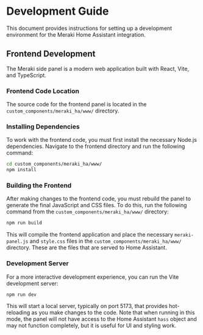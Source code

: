 # Development Guide

This document provides instructions for setting up a development environment for the Meraki Home Assistant integration.

## Frontend Development

The Meraki side panel is a modern web application built with React, Vite, and TypeScript.

### Frontend Code Location

The source code for the frontend panel is located in the `custom_components/meraki_ha/www/` directory.

### Installing Dependencies

To work with the frontend code, you must first install the necessary Node.js dependencies. Navigate to the frontend directory and run the following command:

```bash
cd custom_components/meraki_ha/www/
npm install
```

### Building the Frontend

After making changes to the frontend code, you must rebuild the panel to generate the final JavaScript and CSS files. To do this, run the following command from the `custom_components/meraki_ha/www/` directory:

```bash
npm run build
```

This will compile the frontend application and place the necessary `meraki-panel.js` and `style.css` files in the `custom_components/meraki_ha/www/` directory. These are the files that are served to Home Assistant.

### Development Server

For a more interactive development experience, you can run the Vite development server:

```bash
npm run dev
```

This will start a local server, typically on port 5173, that provides hot-reloading as you make changes to the code. Note that when running in this mode, the panel will not have access to the Home Assistant `hass` object and may not function completely, but it is useful for UI and styling work.